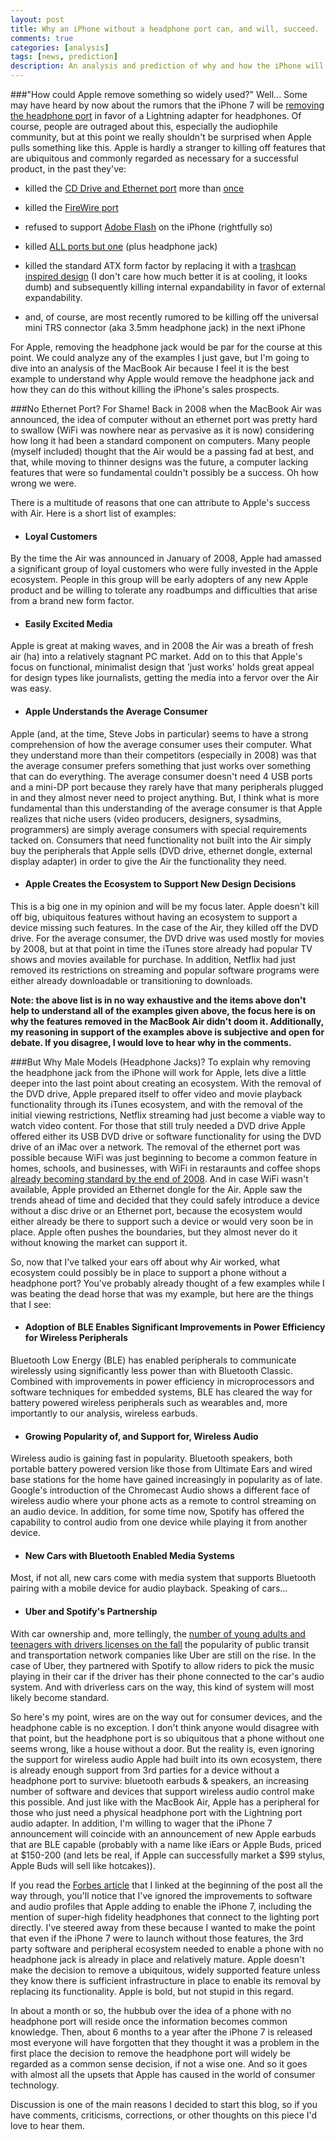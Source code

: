 ```yaml
---
layout: post
title: Why an iPhone without a headphone port can, and will, succeed.
comments: true
categories: [analysis]
tags: [news, prediction]
description: An analysis and prediction of why and how the iPhone will survive even without a headphone port.
---
```

###"How could Apple remove something so widely used?" Well... 
Some may have heard by now about the rumors that the iPhone 7 will be [removing the headphone port](http://www.forbes.com/sites/gordonkelly/2016/01/06/iphone-7-loses-headphone-jack/) in favor of a Lightning adapter for headphones. Of course, people are outraged about this, especially the audiophile community, but at this point we really shouldn't be surprised when Apple pulls something like this. Apple is hardly a stranger to killing off features that are ubiquitous and commonly regarded as necessary for a successful product, in the past they've:

* killed the [CD Drive and Ethernet port](http://www.macworld.com/article/1131696/macbookair_faq.html) more than [once](http://www.techrepublic.com/blog/cracking-open/apples-next-generation-macbook-pro-drops-ethernet-optical-drive/)
 
* killed the [FireWire port](http://www.gizmag.com/no-firewire-kills-the-macbook/10238/)

* refused to support [Adobe Flash](http://gizmodo.com/364173/steve-jobs-craps-on-adobe-mobile-flash-does-not-bode-well-for-iphone-support) on the iPhone (rightfully so)
 
* killed [ALL ports but one](http://mashable.com/2015/03/09/apple-macbook-usb-c-explained/#oa68YTIZnSqX) (plus headphone jack)

* killed the standard ATX form factor by replacing it with a [trashcan inspired design](http://www.macobserver.com/tmo/article/the-new-mac-pro-is-a-failure) (I don't care how much better it is at cooling, it looks dumb) and subsequently killing internal expandability in favor of external expandability.

* and, of course, are most recently rumored to be killing off the universal mini TRS connector (aka 3.5mm headphone jack) in the next iPhone

For Apple, removing the headphone jack would be par for the course at this point. We could analyze any of the examples I just gave, but I'm going to dive into an analysis of the MacBook Air because I feel it is the best example to understand why Apple would remove the headphone jack and how they can do this without killing the iPhone's sales prospects. 

###No Ethernet Port? For Shame!
Back in 2008 when the MacBook Air was announced, the idea of computer without an ethernet port was pretty hard to swallow (WiFi was nowhere near as pervasive as it is now) considering how long it had been a standard component on computers. Many people (myself included) thought that the Air would be a passing fad at best, and that, while moving to thinner designs was the future, a computer lacking features that were so fundamental couldn't possibly be a success. Oh how wrong we were. 

There is a multitude of reasons that one can attribute to Apple's success with Air. Here is a short list of examples:

* #### Loyal Customers
By the time the Air was announced in January of 2008, Apple had amassed a significant group of loyal customers who were fully invested in the Apple ecosystem. People in this group will be early adopters of any new Apple product and be willing to tolerate any roadbumps and difficulties that arise from a brand new form factor.

* #### Easily Excited Media 
Apple is great at making waves, and in 2008 the Air was a breath of fresh air (ha) into a relatively stagnant PC market. Add on to this that Apple's focus on functional, minimalist design that 'just works' holds great appeal for design types like journalists, getting the media into a fervor over the Air was easy.

* #### Apple Understands the Average Consumer
Apple (and, at the time, Steve Jobs in particular) seems to have a strong comprehension of how the average consumer uses their computer. What they understand more than their competitors (especially in 2008) was that the average consumer prefers something that just works over something that can do everything. The average consumer doesn't need 4 USB ports and a mini-DP port because they rarely have that many peripherals plugged in and they almost never need to project anything. But, I think what is more fundamental than this understanding of the average consumer is that Apple realizes that niche users (video producers, designers, sysadmins, programmers) are simply average consumers with special requirements tacked on. Consumers that need functionality not built into the Air simply buy the peripherals that Apple sells (DVD drive, ethernet dongle, external display adapter) in order to give the Air the functionality they need.

* #### Apple Creates the Ecosystem to Support New Design Decisions
This is a big one in my opinion and will be my focus later. Apple doesn't kill off big, ubiquitous features without having an ecosystem to support a device missing such features. In the case of the Air, they killed off the DVD drive. For the average consumer, the DVD drive was used mostly for movies by 2008, but at that point in time the iTunes store already had popular TV shows and movies available for purchase. In addition, Netflix had just removed its restrictions on streaming and popular software programs were either already downloadable or transitioning to downloads.

**Note: the above list is in no way exhaustive and the items above don't help to understand all of the examples given above, the focus here is on why the features removed in the MacBook Air didn't doom it. Additionally, my reasoning in support of the examples above is subjective and open for debate. If you disagree, I would love to hear why in the comments.**

###But Why Male Models (Headphone Jacks)?
To explain why removing the headphone jack from the iPhone will work for Apple, lets dive a little deeper into the last point about creating an ecosystem. With the removal of the DVD drive, Apple prepared itself to offer video and movie playback functionality through its iTunes ecosystem, and with the removal of the initial viewing restrictions, Netflix streaming had just become a viable way to watch video content. For those that still truly needed a DVD drive Apple offered either its USB DVD drive or software functionality for using the DVD drive of an iMac over a network. The removal of the ethernet port was possible because WiFi was just beginning to become a common feature in homes, schools, and businesses, with WiFi in restaraunts and coffee shops [already becoming standard by the end of 2008](http://www.pcworld.com/article/149620/wifi.html). And in case WiFi wasn't available, Apple provided an Ethernet dongle for the Air. Apple saw the trends ahead of time and decided that they could safely introduce a device without a disc drive or an Ethernet port, because the ecosystem would either already be there to support such a device or would very soon be in place. Apple often pushes the boundaries, but they almost never do it without knowing the market can support it.

So, now that I've talked your ears off about why Air worked, what ecosystem could possibly be in place to support a phone without a headphone port? You've probably already thought of a few examples while I was beating the dead horse that was my example, but here are the things that I see:

* #### Adoption of BLE Enables Significant Improvements in Power Efficiency for Wireless Peripherals
Bluetooth Low Energy (BLE) has enabled peripherals to communicate wirelessly using significantly less power than with Bluetooth Classic. Combined with improvements in power efficiency in microprocessors and software techniques for embedded systems, BLE has cleared the way for battery powered wireless peripherals such as wearables and, more importantly to our analysis, wireless earbuds.

* #### Growing Popularity of, and Support for, Wireless Audio
Wireless audio is gaining fast in popularity. Bluetooth speakers, both portable battery powered version like those from Ultimate Ears and wired base stations for the home have gained increasingly in popularity as of late. Google's introduction of the Chromecast Audio shows a different face of wireless audio where your phone acts as a remote to control streaming on an audio device. In addition, for some time now, Spotify has offered the capability to control audio from one device while playing it from another device.

* #### New Cars with Bluetooth Enabled Media Systems
Most, if not all, new cars come with media system that supports Bluetooth pairing with a mobile device for audio playback. Speaking of cars...

* #### Uber and Spotify's Partnership
With car ownership and, more tellingly, the [number of young adults and teenagers with drivers licenses on the fall](http://www.tandfonline.com/doi/abs/10.1080/15389588.2012.696755) the popularity of public transit and transportation network companies like Uber are still on the rise. In the case of Uber, they partnered with Spotify to allow riders to pick the music playing in their car if the driver has their phone connected to the car's audio system. And with driverless cars on the way, this kind of system will most likely become standard.

So here's my point, wires are on the way out for consumer devices, and the headphone cable is no exception. I don't think anyone would disagree with that point, but the headphone port is so ubiquitous that a phone without one seems wrong, like a house without a door. But the reality is, even ignoring the support for wireless audio Apple had built into its own ecosystem, there is already enough support from 3rd parties for a device without a headphone port to survive: bluetooth earbuds & speakers, an increasing number of software and devices that support wireless audio control make this possible. And just like with the MacBook Air, Apple has a peripheral for those who just need a physical headphone port with the Lightning port audio adapter. In addition, I'm willing to wager that the iPhone 7 announcement will coincide with an announcement of new Apple earbuds that are BLE capable (probably with a name like iEars or Apple Buds, priced at $150-200 (and lets be real, if Apple can successfully market a $99 stylus, Apple Buds will sell like hotcakes)).

If you read the [Forbes article](http://www.forbes.com/sites/gordonkelly/2016/01/06/iphone-7-loses-headphone-jack/) that I linked at the beginning of the post all the way through, you'll notice that I've ignored the improvements to software and audio profiles that Apple adding to enable the iPhone 7, including the mention of super-high fidelity headphones that connect to the lighting port directly. I've steered away from these because I wanted to make the point that even if the iPhone 7 were to launch without those features, the 3rd party software and peripheral ecosystem needed to enable a phone with no headphone jack is already in place and relatively mature. Apple doesn't make the decision to remove a ubiquitous, widely supported feature unless they know there is sufficient infrastructure in place to enable its removal by replacing its functionality. Apple is bold, but not stupid in this regard. 

In about a month or so, the hubbub over the idea of a phone with no headphone port will reside once the information becomes common knowledge. Then, about 6 months to a year after the iPhone 7 is released most everyone will have forgotten that they thought it was a problem in the first place the decision to remove the headphone port will widely be regarded as a common sense decision, if not a wise one. And so it goes with almost all the upsets that Apple has caused in the world of consumer technology.

Discussion is one of the main reasons I decided to start this blog, so if you have comments, criticisms, corrections, or other thoughts on this piece I'd love to hear them.





 



